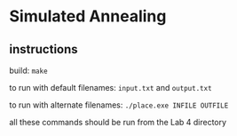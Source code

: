 # Simulated Annealing

## instructions

build: `make`

to run with default filenames: `input.txt` and `output.txt`

to run with alternate filenames: `./place.exe INFILE OUTFILE`

all these commands should be run from the Lab 4 directory
